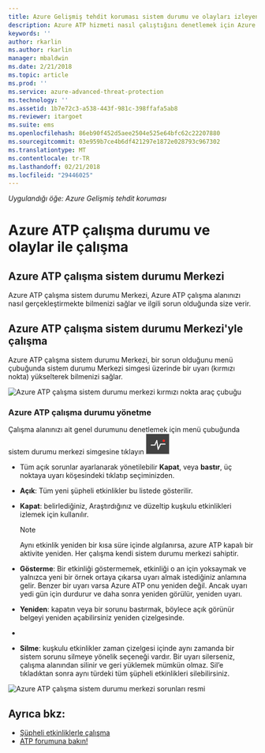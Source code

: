 ```yaml
---
title: Azure Gelişmiş tehdit koruması sistem durumu ve olayları izleyen | Microsoft Docs
description: Azure ATP hizmeti nasıl çalıştığını denetlemek için Azure ATP çalışma durumu Merkezi'ni kullanın ve olası sorunlarda uyarı almak ve Olay Görüntüleyicisi'nde sistem olayları görüntüleyin.
keywords: ''
author: rkarlin
ms.author: rkarlin
manager: mbaldwin
ms.date: 2/21/2018
ms.topic: article
ms.prod: ''
ms.service: azure-advanced-threat-protection
ms.technology: ''
ms.assetid: 1b7e72c3-a538-443f-981c-398ffafa5ab8
ms.reviewer: itargoet
ms.suite: ems
ms.openlocfilehash: 86eb90f452d5aee2504e525e64bfc62c22207880
ms.sourcegitcommit: 03e959b7ce4b6df421297e1872e028793c967302
ms.translationtype: MT
ms.contentlocale: tr-TR
ms.lasthandoff: 02/21/2018
ms.locfileid: "29446025"
---
```

*Uygulandığı öğe: Azure Gelişmiş tehdit koruması*


# <a name="working-with-azure-atp-workspace-health-and-events"></a>Azure ATP çalışma durumu ve olaylar ile çalışma

## <a name="azure-atp-workspace-health-center"></a>Azure ATP çalışma sistem durumu Merkezi 

Azure ATP çalışma sistem durumu Merkezi, Azure ATP çalışma alanınızı nasıl gerçekleştirmekte bilmenizi sağlar ve ilgili sorun olduğunda size verir.

## <a name="working-with-the-azure-atp-workspace-health-center"></a>Azure ATP çalışma sistem durumu Merkezi'yle çalışma

Azure ATP çalışma sistem durumu Merkezi, bir sorun olduğunu menü çubuğunda sistem durumu Merkezi simgesi üzerinde bir uyarı (kırmızı nokta) yükselterek bilmenizi sağlar.

![Azure ATP çalışma sistem durumu merkezi kırmızı nokta araç çubuğu](media/atp-health-bar.png)

### <a name="managing-azure-atp-workspace-health"></a>Azure ATP çalışma durumu yönetme
Çalışma alanınızı ait genel durumunu denetlemek için menü çubuğunda sistem durumu merkezi simgesine tıklayın ![Azure ATP çalışma sistem durumu Merkezi simgesi](media/atp-red-dot.png)

-   Tüm açık sorunlar ayarlanarak yönetilebilir **Kapat**, veya **bastır**, üç noktaya uyarı köşesindeki tıklatıp seçiminizden.

-   **Açık**: Tüm yeni şüpheli etkinlikler bu listede gösterilir.

-   **Kapat**: belirlediğiniz, Araştırdığınız ve düzeltip kuşkulu etkinlikleri izlemek için kullanılır.

    > [!NOTE]
    > Aynı etkinlik yeniden bir kısa süre içinde algılanırsa, azure ATP kapalı bir aktivite yeniden.
    > Her çalışma kendi sistem durumu merkezi sahiptir.

-   **Gösterme**: Bir etkinliği göstermemek, etkinliği o an için yoksaymak ve yalnızca yeni bir örnek ortaya çıkarsa uyarı almak istediğiniz anlamına gelir. Benzer bir uyarı varsa Azure ATP onu yeniden değil. Ancak uyarı yedi gün için durdurur ve daha sonra yeniden görülür, yeniden uyarı.

-   **Yeniden**: kapatın veya bir sorunu bastırmak, böylece açık görünür belgeyi yeniden açabilirsiniz yeniden çizelgesinde.
- 
- **Silme**: kuşkulu etkinlikler zaman çizelgesi içinde aynı zamanda bir sistem sorunu silmeye yönelik seçeneği vardır. Bir uyarı silerseniz, çalışma alanından silinir ve geri yüklemek mümkün olmaz. Sil’e tıkladıktan sonra aynı türdeki tüm şüpheli etkinlikleri silebilirsiniz.



![Azure ATP çalışma sistem durumu merkezi sorunları resmi](media/atp-health-issue.png)






## <a name="see-also"></a>Ayrıca bkz:

- [Şüpheli etkinliklerle çalışma](working-with-suspicious-activities.md)
- [ATP forumuna bakın!](https://aka.ms/azureatpcommunity)
